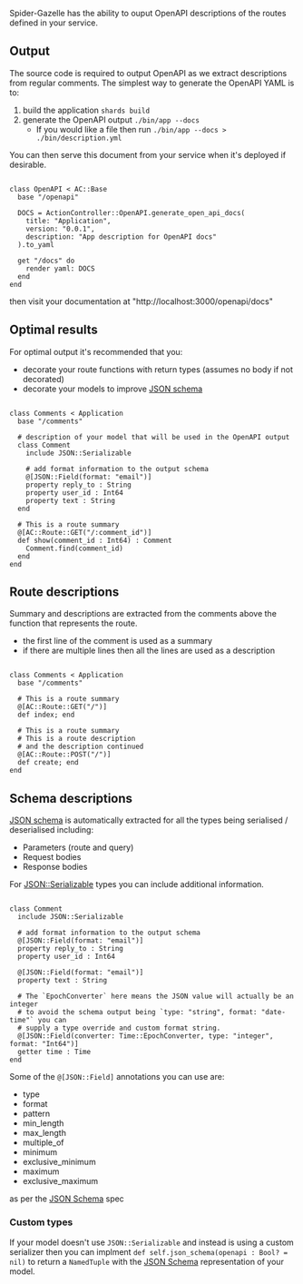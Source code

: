 Spider-Gazelle has the ability to ouput OpenAPI descriptions of the routes defined in your service.

## Output

The source code is required to output OpenAPI as we extract descriptions from regular comments. The simplest way to generate the OpenAPI YAML is to:

1. build the application `shards build`
2. generate the OpenAPI output `./bin/app --docs`
   * If you would like a file then run `./bin/app --docs > ./bin/description.yml`

You can then serve this document from your service when it's deployed if desirable.

```crystal

class OpenAPI < AC::Base
  base "/openapi"

  DOCS = ActionController::OpenAPI.generate_open_api_docs(
    title: "Application",
    version: "0.0.1",
    description: "App description for OpenAPI docs"
  ).to_yaml

  get "/docs" do
    render yaml: DOCS
  end  
end

```

then visit your documentation at "http://localhost:3000/openapi/docs"

## Optimal results

For optimal output it's recommended that you:

* decorate your route functions with return types (assumes no body if not decorated)
* decorate your models to improve [JSON schema](https://github.com/spider-gazelle/json-schema)

```crystal

class Comments < Application
  base "/comments"

  # description of your model that will be used in the OpenAPI output
  class Comment
    include JSON::Serializable

    # add format information to the output schema
    @[JSON::Field(format: "email")]
    property reply_to : String
    property user_id : Int64
    property text : String
  end

  # This is a route summary
  @[AC::Route::GET("/:comment_id")]
  def show(comment_id : Int64) : Comment
    Comment.find(comment_id)
  end
end

```

## Route descriptions

Summary and descriptions are extracted from the comments above the function that represents the route.

* the first line of the comment is used as a summary
* if there are multiple lines then all the lines are used as a description

```crystal

class Comments < Application
  base "/comments"

  # This is a route summary
  @[AC::Route::GET("/")]
  def index; end

  # This is a route summary
  # This is a route description
  # and the description continued
  @[AC::Route::POST("/")]
  def create; end
end

```

## Schema descriptions

[JSON schema](https://github.com/spider-gazelle/json-schema) is automatically extracted for all the types being serialised / deserialised including:

* Parameters (route and query)
* Request bodies
* Response bodies

For [JSON::Serializable](https://crystal-lang.org/api/latest/JSON/Serializable.html) types you can include additional information.

```crystal

class Comment
  include JSON::Serializable

  # add format information to the output schema
  @[JSON::Field(format: "email")]
  property reply_to : String
  property user_id : Int64

  @[JSON::Field(format: "email")]
  property text : String

  # The `EpochConverter` here means the JSON value will actually be an integer
  # to avoid the schema output being `type: "string", format: "date-time"` you can
  # supply a type override and custom format string.
  @[JSON::Field(converter: Time::EpochConverter, type: "integer", format: "Int64")]
  getter time : Time
end

```

Some of the `@[JSON::Field]` annotations you can use are:

* type
* format
* pattern
* min_length
* max_length
* multiple_of
* minimum
* exclusive_minimum
* maximum
* exclusive_maximum

as per the [JSON Schema](https://json-schema.org/) spec

### Custom types

If your model doesn't use `JSON::Serializable` and instead is using a custom serializer then you can implment `def self.json_schema(openapi : Bool? = nil)` to return a `NamedTuple` with the [JSON Schema](https://json-schema.org/) representation of your model.
